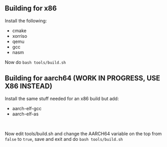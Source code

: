 ## Building for x86
Install the following:

- cmake
- xorriso
- qemu
- gcc
- nasm


Now do ``bash tools/build.sh``


## Building for aarch64 (WORK IN PROGRESS, USE X86 INSTEAD)
Install the same stuff needed for an x86 build but add:
- aarch-elf-gcc
- aarch-elf-as
<br>

Now edit tools/build.sh and change the AARCH64 variable on the top
from ``false`` to ``true``, save and exit and do ``bash tools/build.sh``
